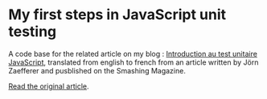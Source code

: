 # My first steps in JavaScript unit testing

A code base for the related article on my blog : [Introduction au test unitaire JavaScript](http://ptitgraig.github.io/), translated from english to french from an article written by Jörn Zaefferer and pusblished on the Smashing Magazine.

[Read the original article](http://www.smashingmagazine.com/2012/06/27/introduction-to-javascript-unit-testing/).
